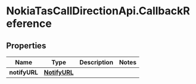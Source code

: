 # NokiaTasCallDirectionApi.CallbackReference

## Properties
Name | Type | Description | Notes
------------ | ------------- | ------------- | -------------
**notifyURL** | [**NotifyURL**](NotifyURL.md) |  | 


